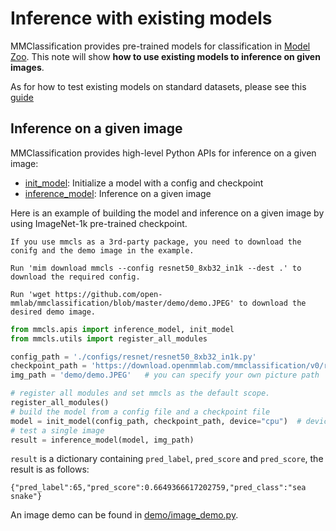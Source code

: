 # Inference with existing models

MMClassification provides pre-trained models for classification in [Model Zoo](../model_zoo.md).
This note will show **how to use existing models to inference on given images**.

As for how to test existing models on standard datasets, please see this [guide](./train_test.md#Test)

## Inference on a given image

MMClassification provides high-level Python APIs for inference on a given image:

- [init_model](mmcls.apis.init_model): Initialize a model with a config and checkpoint
- [inference_model](mmcls.apis.inference_model): Inference on a given image

Here is an example of building the model and inference on a given image by using ImageNet-1k pre-trained checkpoint.

```{note}
If you use mmcls as a 3rd-party package, you need to download the conifg and the demo image in the example.

Run 'mim download mmcls --config resnet50_8xb32_in1k --dest .' to download the required config.

Run 'wget https://github.com/open-mmlab/mmclassification/blob/master/demo/demo.JPEG' to download the desired demo image.
```

```python
from mmcls.apis import inference_model, init_model
from mmcls.utils import register_all_modules

config_path = './configs/resnet/resnet50_8xb32_in1k.py'
checkpoint_path = 'https://download.openmmlab.com/mmclassification/v0/resnet/resnet50_8xb32_in1k_20210831-ea4938fc.pth' # can be a local path
img_path = 'demo/demo.JPEG'   # you can specify your own picture path

# register all modules and set mmcls as the default scope.
register_all_modules()
# build the model from a config file and a checkpoint file
model = init_model(config_path, checkpoint_path, device="cpu")  # device can be 'cuda:0'
# test a single image
result = inference_model(model, img_path)
```

`result` is a dictionary containing `pred_label`, `pred_score` and `pred_score`, the result is as follows:

```text
{"pred_label":65,"pred_score":0.6649366617202759,"pred_class":"sea snake"}
```

An image demo can be found in [demo/image_demo.py](https://github.com/open-mmlab/mmclassification/blob/1.x/demo/image_demo.py).
